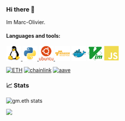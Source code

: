 ### Hi there 👋

Im Marc-Olivier.

<!--
**marcolivierbouch/marcolivierbouch** is a ✨ _special_ ✨ repository because its `README.md` (this file) appears on your GitHub profile.

Here are some ideas to get you started:

- 🔭 I’m currently working on ...
- 🌱 I’m currently learning ...
- 👯 I’m looking to collaborate on ...
- 🤔 I’m looking for help with ...
- 💬 Ask me about ...
- 📫 How to reach me: ...
- 😄 Pronouns: ...
- ⚡ Fun fact: ...
-->


#### Languages and tools:
<!--Linux -->
<p align="left"> <a href="https://www.linux.org/" target="__blank"> <img src="https://raw.githubusercontent.com/devicons/devicon/master/icons/linux/linux-original.svg" alt="linux" width="40" height="40"/> </a> 
<!--Python -->
<a href="https://pythonbasics.org" target="__blank"> <img src="https://raw.githubusercontent.com/devicons/devicon/master/icons/python/python-original.svg" alt="Python" width="40" height="40"/> </a>
<!--Ubuntu -->
</a><a href="https://ubuntu.com/" target="__blank"> <img src="https://raw.githubusercontent.com/devicons/devicon/master/icons/ubuntu/ubuntu-plain-wordmark.svg" alt="Ubuntu" width="40" height="40"/> </a> 
<!--AWS -->
<a href="https://aws.amazon.com/" target="__blank"> <img src="https://raw.githubusercontent.com/devicons/devicon/master/icons/amazonwebservices/amazonwebservices-plain-wordmark.svg" alt="aws" width="40" height="40"/></a>
<!--Docker -->
<a href="https://www.docker.com/" target="__blank"> <img src="https://raw.githubusercontent.com/devicons/devicon/master/icons/docker/docker-original.svg" alt="docker" width="40" height="40"/></a>
<!--Vim -->
<a href="https://www.vim.org/" target="__blank"> <img src="https://raw.githubusercontent.com/devicons/devicon/master/icons/vim/vim-plain.svg" alt="vim" width="40" height="40"/></a>
<!--JS -->
<a href="https://www.javascript.com/" target="__blank"> <img src="https://github.com/devicons/devicon/blob/master/icons/javascript/javascript-plain.svg" alt="js"  height="40"/></a>
<!--ETH -->
<p align="left"> 
<a href="https://ethereum.org/en/" target="__blank"> <img src="https://ethereum.org/static/a110735dade3f354a46fc2446cd52476/321f0/eth-home-icon.png" alt="ETH"  height="40"/></a>
<a href="https://chain.link/" target="__blank"> <img src="https://assets-global.website-files.com/5f6b7190899f41fb70882d08/5f760a499b56c47b8fa74fbb_chainlink-logo.svg" alt="chainlink"  height="40"/></a>
<a href="https://app.aave.com/" target="__blank"> <img src="https://app.aave.com/aaveLogo.svg" alt="aave"  height="40"/></a>


### 📈 Stats

<img src="https://github-readme-stats.vercel.app/api?username=marcolivierbouch&show_icons=true" alt="gm.eth stats" />


![](https://visitor-badge.glitch.me/badge?page_id=marcolivierbouch)

